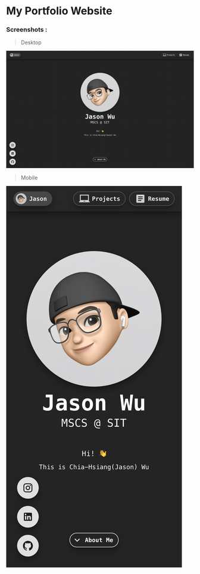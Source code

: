 # My Portfolio Website

### Screenshots :
> Desktop

![Model](https://github.com/Jason-Wuuuu/Jason/blob/main/screenshots/home_desktop.png)


> Mobile

![Model](https://github.com/Jason-Wuuuu/Jason/blob/main/screenshots/home_mobile.png)

